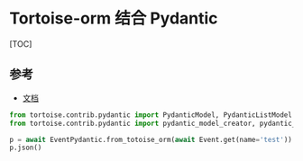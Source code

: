 # Tortoise-orm 结合 Pydantic

[TOC]

## 参考

- [文档](https://tortoise-orm.readthedocs.io/en/latest/examples/pydantic.html)

```python
from tortoise.contrib.pydantic import PydanticModel, PydanticListModel
from tortoise.contrib.pydantic import pydantic_model_creator, pydantic_queryset_creator
```

```python
p = await EventPydantic.from_totoise_orm(await Event.get(name='test'))
p.json()
```
